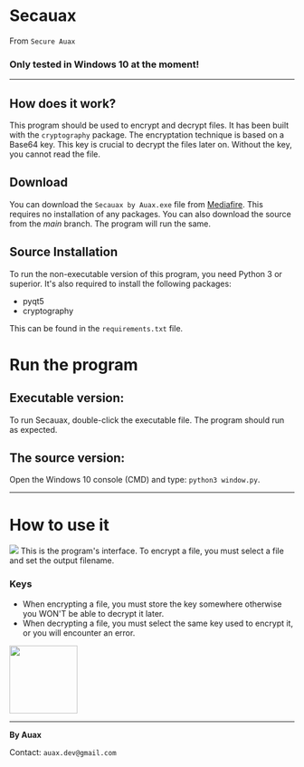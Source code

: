 # Secauax
From `Secure Auax`

### Only tested in Windows 10 at the moment!
---
## How does it work?
This program should be used to encrypt and decrypt files.
It has been built with the `cryptography` package. The encryptation technique is based on a Base64 key. This key is crucial to decrypt the files later on. 
Without the key, you cannot read the file.

## Download
You can download the `Secauax by Auax.exe` file from <a href="https://www.mediafire.com/file/ez5f5b05pmv5oq0/Secauax+by+Auax.exe/file">Mediafire</a>. This requires no installation of any packages.
You can also download the source from the *main* branch.
The program will run the same.

## Source Installation
To run the non-executable version of this program, you need Python 3 
or superior. It's also required to install the following packages:
* pyqt5
* cryptography

This can be found in the `requirements.txt` file.

# Run the program
## Executable version:
To run Secauax, double-click the executable file. The program should run as expected.

## The source version:
Open the Windows 10 console (CMD) and type: `python3 window.py`.

---
# How to use it
<img src="https://user-images.githubusercontent.com/16353807/122674238-7ae48280-d1d4-11eb-81d2-cc49cebcf233.png" />
This is the program's interface. To encrypt a file, you must select a file and set the output filename.

### Keys
* When encrypting a file, you must store the key somewhere otherwise you WON'T be able to decrypt it later.
* When decrypting a file, you must select the same key used to encrypt it, or you will encounter an error. 
<img src="https://user-images.githubusercontent.com/16353807/122674252-8e8fe900-d1d4-11eb-9a72-e9e8174c17c1.png" height="120"/>

---
**By Auax**

Contact: `auax.dev@gmail.com`
